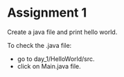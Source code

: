 # Assignment 1

Create a java file and print hello world.

To check the .java file:
* go to day_1/HelloWorld/src.
* click on Main.java file.
